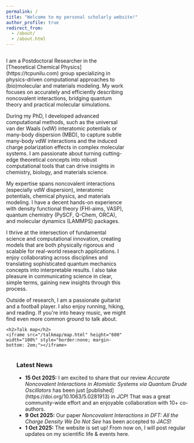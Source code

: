 ```yaml
---
permalink: /
title: "Welcome to my personal scholarly website!"
author_profile: true
redirect_from: 
  - /about/
  - /about.html
---
```


<div style="display: flex; flex-wrap: wrap;">
  <div style="flex: 0 0 65%; min-width: 300px;">
    <p>I am a Postdoctoral Researcher in the [Theoretical Chemical Physics](https://tcpunilu.com) group specializing in physics-driven computational approaches to (bio)molecular and materials modeling. My work focuses on accurately and efficiently describing noncovalent interactions, bridging quantum theory and practical molecular simulations.</p>
    <p>During my PhD, I developed advanced computational methods, such as the universal van der Waals (vdW) interatomic potentials or many-body dispersion (MBD), to capture subtle many-body vdW interactions and the induced charge polarization effects in complex molecular systems. I am passionate about turning cutting-edge theoretical concepts into robust computational tools that can drive insights in chemistry, biology, and materials science.</p>
    <p>My expertise spans noncovalent interactions (especially vdW dispersion), interatomic potentials, chemical physics, and materials modeling. I have a decent hands-on experience with density functional theory (FHI-aims, VASP), quantum chemistry (PySCF, Q-Chem, ORCA), and molecular dynamics (LAMMPS) packages.</p>
    <p>I thrive at the intersection of fundamental science and computational innovation, creating models that are both physically rigorous and scalable for real-world research applications. I enjoy collaborating across disciplines and translating sophisticated quantum mechanics concepts into interpretable results. I also take pleasure in communicating science in clear, simple terms, gaining new insights through this process.</p>
    <p>Outside of research, I am a passionate guitarist and a football player. I also enjoy running, hiking, and reading. If you're into heavy music, we might find even more common ground to talk about.</p>

    <h2>Talk map</h2>
    <iframe src="/talkmap/map.html" height="600" width="100%" style="border:none; margin-bottom: 2em;"></iframe>
  </div>
  
  <div style="flex: 1; padding-left: 2em;">
    <h3>Latest News</h3>
    <ul>
      <li><strong>15 Oct 2025:</strong> I am excited to share that our review <i>Accurate Noncovalent Interactions in Atomistic Systems via Quantum Drude Oscillators</i> has been just [published](https://doi.org/10.1063/5.0281913) in <i>JCP</i>! That was a great community-wide effort and an enjoyable collaboration with 10+ co-authors.</li>
      <li><strong>9 Oct 2025:</strong> Our paper <i>Noncovalent Interactions in DFT: All the Charge Density We Do Not See</i> has been accepted to <i>JACS</i>!</li>
      <li><strong>1 Oct 2025:</strong> The website is set up! From now on, I will post regular updates on my scientific life & events here.</li>
    </ul>
  </div>
</div>
